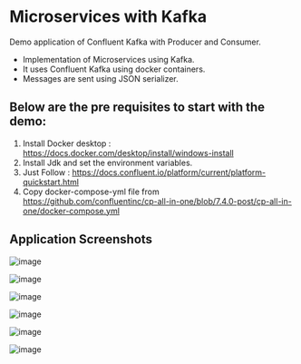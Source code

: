 # Microservices with Kafka
Demo application of Confluent Kafka with Producer and Consumer.
* Implementation of Microservices using Kafka.
* It uses Confluent Kafka using docker containers.
* Messages are sent using JSON serializer.

## Below are the pre requisites to start with the demo:

1. Install Docker desktop : https://docs.docker.com/desktop/install/windows-install
2. Install Jdk and set the environment variables.
3. Just Follow : https://docs.confluent.io/platform/current/platform-quickstart.html
4. Copy docker-compose-yml file from https://github.com/confluentinc/cp-all-in-one/blob/7.4.0-post/cp-all-in-one/docker-compose.yml

## Application Screenshots
	
![image](https://github.com/tarunpoddar/KafkaDemo/assets/62183124/1a93ea0c-a5b6-44f9-b4f7-d9a98b6b611d)

![image](https://github.com/tarunpoddar/KafkaDemo/assets/62183124/a1f4a721-4d38-4dfd-b646-9b858c6191a1)

![image](https://github.com/tarunpoddar/KafkaDemo/assets/62183124/b2887efb-93d6-48d9-8227-fbd39a1dad74)

![image](https://github.com/tarunpoddar/KafkaDemo/assets/62183124/fbf24a4e-4629-4aec-a001-df18bf157f79)

![image](https://github.com/tarunpoddar/KafkaDemo/assets/62183124/7963af55-293e-4ef3-bd2b-6860e04c3208)

![image](https://github.com/tarunpoddar/KafkaDemo/assets/62183124/62b98197-7dc1-4f82-a525-384ddfa1c75f)

